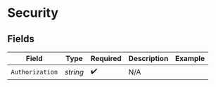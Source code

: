 # Security


## Fields

| Field              | Type               | Required           | Description        | Example            |
| ------------------ | ------------------ | ------------------ | ------------------ | ------------------ |
| `Authorization`    | *string*           | :heavy_check_mark: | N/A                |                    |